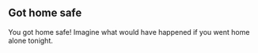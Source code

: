 Got home safe
--
You got home safe! Imagine what would have happened if you went home alone tonight.